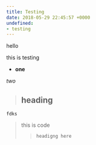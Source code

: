 ```yaml
---
title: Testing
date: 2018-05-29 22:45:57 +0000
undefined:
- testing
---
```

hello

this is testing

* **one** 

_two_

> ## heading

    fdks

> this is code
>
> >     headigng here